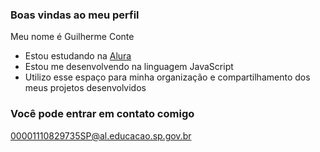 ### Boas vindas ao meu perfil

Meu nome é Guilherme Conte

- Estou estudando na [Alura](https://www.alura.com.br)
- Estou me desenvolvendo na linguagem JavaScript
- Utilizo esse espaço para minha organização e compartilhamento dos meus projetos desenvolvidos

### Você pode entrar em contato comigo

00001110829735SP@al.educacao.sp.gov.br
